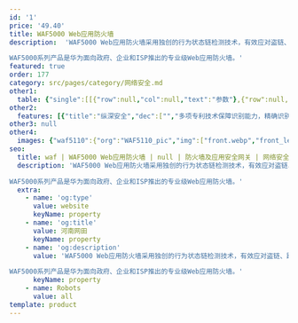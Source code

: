 ```yaml
---
id: '1'
price: '49.40'
title: WAF5000 Web应用防火墙
description:  'WAF5000 Web应用防火墙采用独创的行为状态链检测技术，有效应对盗链、跨站请求伪造等Web特殊攻击。智能联动ms级锁定功能可有效降低入侵风险，以满足各类法律法规如PCI、等级保护、企业内部控制规范等要求，全方位保障客户的Web应用业务安全运行。

WAF5000系列产品是华为面向政府、企业和ISP推出的专业级Web应用防火墙。'
featured: true
order: 177
category: src/pages/category/网络安全.md
other1: 
  table: {"single":[[{"row":null,"col":null,"text":"参数"},{"row":null,"col":null,"text":"WAF 5110"},{"row":null,"col":null,"text":"WAF 5250"},{"row":null,"col":null,"text":"WAF 5260"},{"row":null,"col":null,"text":"WAF 5510"},{"row":null,"col":null,"text":"WAF5000-V"}],[{"row":null,"col":null,"text":"产品形态"},{"row":null,"col":null,"text":"1U"},{"row":null,"col":null,"text":"2U"},{"row":null,"col":null,"text":"2U"},{"row":null,"col":null,"text":"2U"},{"row":null,"col":null,"text":"NA"}],[{"row":null,"col":null,"text":"专用管理口"},{"row":null,"col":null,"text":"2*GE电口(管理口*1，HA口*1)"},{"row":null,"col":null,"text":"2*GE电口(管理口*1，HA口*1)"},{"row":null,"col":null,"text":"2*GE电口(管理口*1，HA口*1)"},{"row":null,"col":null,"text":"2*GE电口(管理口*1，HA口*1)"},{"row":null,"col":null,"text":"NA"}],[{"row":null,"col":null,"text":"工作口"},{"row":null,"col":null,"text":"4*GE电口，2组硬件BYPASS模块"},{"row":null,"col":null,"text":"4*GE电口，2组硬件BYPASS模块"},{"row":null,"col":null,"text":"4*GE电口，2组硬件BYPASS模块\n4*GE光口，不含硬件BYPASS模块\n"},{"row":null,"col":null,"text":"2*10GE光口，1组硬件BYPASS模块"},{"row":null,"col":null,"text":"NA"}],[{"row":null,"col":null,"text":"支持扩展卡（硬件WAF）/支持虚拟化平台（软件WAF）"},{"row":null,"col":null,"text":"-"},{"row":null,"col":null,"text":"-"},{"row":null,"col":null,"text":"8*GE电业务口，4组硬件BYPASS模块\n 插卡式4*GE电业务口，4*GE光业务口，含2组电口硬件BYPASS模块\n 插卡式4*GE光业务口，2组硬件BYPASS模块\n 插卡式8*GE光业务口，不含硬件BYPASS模块\n （4选2）"},{"row":null,"col":null,"text":"插卡式8*GE电业务口，4组硬件BYPASS模块\n 插卡式4*GE电业务口，4*GE光业务口，含2组电口硬件BYPASS模块\n 插卡式4*GE光业务口，2组硬件BYPASS模块\n 插卡式8*GE光业务口，不含硬件BYPASS模块\n 插卡式2*10GE光业务口，含1组硬件BYPASS模块\n 插卡式4*10GE光业务口，不含硬件BYPASS模块\n （6选3）"},{"row":null,"col":null,"text":"Linux KVM, Kernel版本2.6.32以上\nXEN 4.5及以上(opensource Xen,Citrix的不支持)\nVMware ESXi 5.5及以上\n"}],[{"row":null,"col":null,"text":"电源"},{"row":null,"col":null,"text":"AC：100～240V 50/60Hz\n单电源"},{"row":null,"col":null,"text":"AC：100～240V 50/60Hz\n1+1冗余电源，可热插拔"},{"row":null,"col":null,"text":"AC：100～240V 50/60Hz\n1+1冗余电源，可热插拔"},{"row":null,"col":null,"text":"AC：100～240V 50/60Hz\n1+1冗余电源，可热插拔"},{"row":null,"col":null,"text":"NA"}],[{"row":null,"col":null,"text":"黑白名单双引擎架构"},{"row":null,"col":"5","text":"白名单与黑名单安全引擎相结合的工作方式，实现了正常请求快速识别与转发，未知请求进行深度清洗的安全策略，实现安全性与可用性的最佳结合。实现正常用户与攻击者相分离的效果，保障网站安全的同时增强了用户体验的效果。"}],[{"row":null,"col":null,"text":"策略自学习建模及白名单防护技术"},{"row":null,"col":"5","text":"对网站的正常访问行为规律进行分析及总结，并生成一套针对网站特性的安全白名单规则，对正常的请求直接进行放行，提升了访问性能。白名单比传统WAF的特征库防护的误报率更低，可有效防护0day攻击。"}],[{"row":null,"col":null,"text":"静态网页篡改防护"},{"row":null,"col":"5","text":"系统内置了静态网页篡改防护与预警功能，防止篡改的页面显示到用户端并将篡改事件及时告警。"}],[{"row":null,"col":null,"text":"应用层DDOS攻击防护"},{"row":null,"col":"5","text":"基于URL级别的访问频率统计，并通过访问行为建模检测出CC攻击的来源，对CC攻击者采取限时锁定措施从而有效措施来自外网的CC攻击行为，该功能还可有效解决因验证码技术落后而导致的口令爆破问题。"}],[{"row":null,"col":null,"text":"Web应用加速"},{"row":null,"col":"5","text":"采用Web Cache技术、静态文件缓存技术，动态请求的TCP连接复用技术实现网站访问速度的提升。"}]]}
other2:
  features: [{"title":"纵深安全","dec":["","多项专利技术保障识别能力，精确识别OWASP Top 10等各种Web通用攻击；独创行为状态链检测技术，有效应对盗链、跨站请求伪造等Web特殊攻击。",""]},{"title":"优质访问体验","dec":["","用户行为异常检测引擎，快速识别正常行为，提供最优访问体验。",""]},{"title":"轻松管理","dec":["","WEB服务自发现，安全策略自学习，攻击者智能锁定。",""]}]
other3: null
other4:
  images: {"waf5110":{"org":"WAF5110_pic","img":["front.webp","front_left.webp","front_right.webp","front_top.webp","left.webp","rear.webp","rear_left.webp","rear_right.webp","rear_top.webp","right.webp"]}}
seo:
  title: waf | WAF5000 Web应用防火墙 | null | 防火墙及应用安全网关 | 网络安全 | 企业网络
  description: 'WAF5000 Web应用防火墙采用独创的行为状态链检测技术，有效应对盗链、跨站请求伪造等Web特殊攻击。智能联动ms级锁定功能可有效降低入侵风险，以满足各类法律法规如PCI、等级保护、企业内部控制规范等要求，全方位保障客户的Web应用业务安全运行。

WAF5000系列产品是华为面向政府、企业和ISP推出的专业级Web应用防火墙。'
  extra:
    - name: 'og:type'
      value: website
      keyName: property
    - name: 'og:title'
      value: 河南网田
      keyName: property
    - name: 'og:description'
      value: 'WAF5000 Web应用防火墙采用独创的行为状态链检测技术，有效应对盗链、跨站请求伪造等Web特殊攻击。智能联动ms级锁定功能可有效降低入侵风险，以满足各类法律法规如PCI、等级保护、企业内部控制规范等要求，全方位保障客户的Web应用业务安全运行。

WAF5000系列产品是华为面向政府、企业和ISP推出的专业级Web应用防火墙。'
      keyName: property
    - name: Robots
      value: all
template: product
---
```

